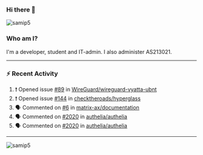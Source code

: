 ### Hi there 👋

<img src="https://komarev.com/ghpvc/?username=samip5&style=flat-square" alt="samip5" />

### Who am I?
I'm a developer, student and IT-admin. I also administer AS213021.

---
### :zap: Recent Activity
<!--START_SECTION:activity-->
1. ❗️ Opened issue [#89](https://github.com/WireGuard/wireguard-vyatta-ubnt/issues/89) in [WireGuard/wireguard-vyatta-ubnt](https://github.com/WireGuard/wireguard-vyatta-ubnt)
2. ❗️ Opened issue [#144](https://github.com/checktheroads/hyperglass/issues/144) in [checktheroads/hyperglass](https://github.com/checktheroads/hyperglass)
3. 🗣 Commented on [#6](https://github.com/matrix-ax/documentation/issues/6) in [matrix-ax/documentation](https://github.com/matrix-ax/documentation)
4. 🗣 Commented on [#2020](https://github.com/authelia/authelia/issues/2020) in [authelia/authelia](https://github.com/authelia/authelia)
5. 🗣 Commented on [#2020](https://github.com/authelia/authelia/issues/2020) in [authelia/authelia](https://github.com/authelia/authelia)
<!--END_SECTION:activity-->
---

<img align="center" src="https://github-readme-stats.vercel.app/api?username=samip5&show_icons=true" alt="samip5" />

